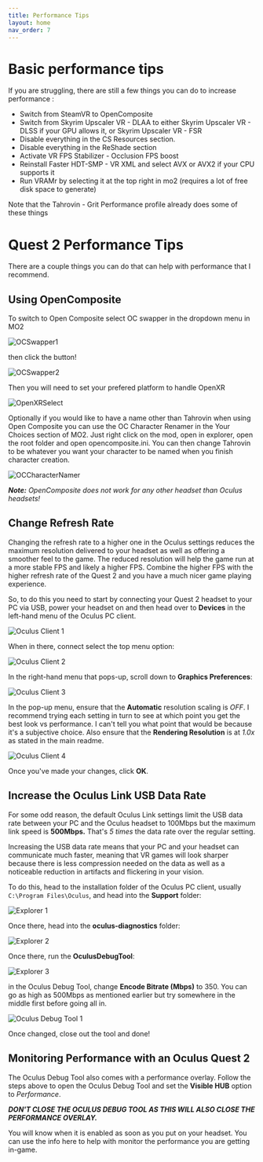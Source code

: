 ```yaml
---
title: Performance Tips
layout: home
nav_order: 7
---
```


# Basic performance tips
If you are struggling, there are still a few things you can do to increase performance : 
- Switch from SteamVR to OpenComposite
- Switch from Skyrim Upscaler VR - DLAA to either Skyrim Upscaler VR - DLSS if your GPU allows it, or Skyrim Upscaler VR - FSR 
- Disable everything in the CS Resources section.
- Disable everything in the ReShade section
- Activate VR FPS Stabilizer - Occlusion FPS boost
- Reinstall Faster HDT-SMP - VR XML and select AVX or AVX2 if your CPU supports it
- Run VRAMr by selecting it at the top right in mo2 (requires a lot of free disk space to generate)

Note that the Tahrovin - Grit Performance profile already does some of these things


# Quest 2 Performance Tips
There are a couple things you can do that can help with performance that I recommend.

## Using OpenComposite
To switch to Open Composite select OC swapper in the dropdown menu in MO2

![OCSwapper1](../img/OCSwapper1.png)

then click the button!

![OCSwapper2](../img/OCSwapper2.png)

Then you will need to set your prefered platform to handle OpenXR

![OpenXRSelect](../img/OpenXRSelect.png)

Optionally if you would like to have a name other than Tahrovin when using Open Composite you can use the OC Character Renamer in the Your Choices section of MO2. Just right click on the mod, open in explorer, open the root folder and open opencomposite.ini. You can then change Tahrovin to be whatever you want your character to be named when you finish character creation.

![OCCharacterNamer](../img/OCCharacterNamer.png)

***Note:** OpenComposite does not work for any other headset than Oculus headsets!*

## Change Refresh Rate
Changing the refresh rate to a higher one in the Oculus settings reduces the maximum resolution delivered to your headset as well as offering a smoother feel to the game. The reduced resolution will help the game run at a more stable FPS and likely a higher FPS. Combine the higher FPS with the higher refresh rate of the Quest 2 and you have a much nicer game playing experience. 

So, to do this you need to start by connecting your Quest 2 headset to your PC via USB, power your headset on and then head over to **Devices** in the left-hand menu of the Oculus PC client.

![Oculus Client 1](../img/OculusClient00.jpg)

When in there, connect select the top menu option:

![Oculus Client 2](../img/OculusClient01.png)

In the right-hand menu that pops-up, scroll down to **Graphics Preferences**:

![Oculus Client 3](../img/OculusClient02.png)

In the pop-up menu, ensure that the **Automatic** resolution scaling is *OFF*. I recommend trying each setting in turn to see at which point you get the best look vs performance. I can't tell you what point that would be because it's a subjective choice. Also ensure that the **Rendering Resolution** is at *1.0x* as stated in the main readme.

![Oculus Client 4](../img/OculusClient03.png)

Once you've made your changes, click **OK**.

## Increase the Oculus Link USB Data Rate
For some odd reason, the default Oculus Link settings limit the USB data rate between your PC and the Oculus headset to 100Mbps but the maximum link speed is **500Mbps.** That's *5 times* the data rate over the regular setting.

Increasing the USB data rate means that your PC and your headset can communicate much faster, meaning that VR games will look sharper because there is less compression needed on the data as well as a noticeable reduction in artifacts and flickering in your vision.

To do this, head to the installation folder of the Oculus PC client, usually `C:\Program Files\Oculus`, and head into the **Support** folder:

![Explorer 1](../img/Explorer00.png)

Once there, head into the **oculus-diagnostics** folder:

![Explorer 2](../img/Explorer01.png)

Once there, run the **OculusDebugTool**:

![Explorer 3](../img/Explorer02.png)

in the Oculus Debug Tool, change **Encode Bitrate (Mbps)** to 350. You can go as high as 500Mbps as mentioned earlier but try somewhere in the middle first before going all in.

![Oculus Debug Tool 1](../img/OculusDebugTool00.png)

Once changed, close out the tool and done!

## Monitoring Performance with an Oculus Quest 2
The Oculus Debug Tool also comes with a performance overlay. Follow the steps above to open the Oculus Debug Tool and set the **Visible HUB** option to *Performance*.

***DON'T CLOSE THE OCULUS DEBUG TOOL AS THIS WILL ALSO CLOSE THE PERFORMANCE OVERLAY.***

You will know when it is enabled as soon as you put on your headset. You can use the info here to help with monitor the performance you are getting in-game.

